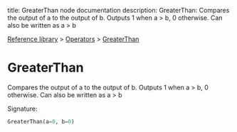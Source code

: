 title: GreaterThan node documentation
description: GreaterThan: Compares the output of a to the output of b. Outputs 1 when a > b, 0 otherwise. Can also be written as a > b

[Reference library](../../index.md) > [Operators](../index.md) > [GreaterThan](index.md)

# GreaterThan

Compares the output of a to the output of b. Outputs 1 when a > b, 0 otherwise. Can also be written as a > b

Signature:
```python
GreaterThan(a=0, b=0)
```

